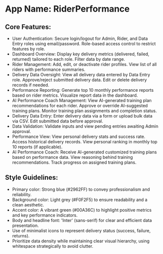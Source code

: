 # **App Name**: RiderPerformance

## Core Features:

- User Authentication: Secure login/logout for Admin, Rider, and Data Entry roles using email/password. Role-based access control to restrict features by role.
- Dashboard Overview: Display key delivery metrics (delivered, failed, returned) tailored to each role. Filter data by date range.
- Rider Management: Add, edit, or deactivate rider profiles. View list of all riders with performance summaries.
- Delivery Data Oversight: View all delivery data entered by Data Entry role. Approve/reject submitted delivery data. Edit or delete delivery records if needed.
- Performance Reporting: Generate top 10 monthly performance reports based on rider metrics. Visualize report data in the dashboard.
- AI Performance Coach Management: View AI-generated training plan recommendations for each rider. Approve or override AI-suggested training plans. Monitor training plan assignments and completion status.
- Delivery Data Entry: Enter delivery data via a form or upload bulk data via CSV. Edit submitted data before approval.
- Data Validation: Validate inputs and view pending entries awaiting Admin approval.
- Performance View: View personal delivery stats and success rate. Access historical delivery records. View personal ranking in monthly top 10 reports (if applicable).
- AI Performance Coach: Receive AI-generated customized training plans based on performance data. View reasoning behind training recommendations. Track progress on assigned training plans.

## Style Guidelines:

- Primary color: Strong blue (#2962FF) to convey professionalism and reliability.
- Background color: Light grey (#F0F2F5) to ensure readability and a clean aesthetic.
- Accent color: A vibrant green (#00A36C) to highlight positive metrics and key performance indicators.
- Body and headline font: 'Inter' (sans-serif) for clear and efficient data presentation.
- Use of minimalist icons to represent delivery status (success, failure, returns).
- Prioritize data density while maintaining clear visual hierarchy, using whitespace strategically to avoid clutter.